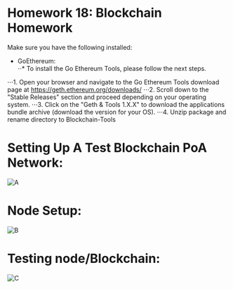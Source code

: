 # Homework 18: Blockchain Homework

Make sure you have the following installed:

* GoEthereum:  
⋅⋅* To install the Go Ethereum Tools, please follow the next steps.

⋅⋅⋅1. Open your browser and navigate to the Go Ethereum Tools download page at https://geth.ethereum.org/downloads/
⋅⋅⋅2. Scroll down to the "Stable Releases" section and proceed depending on your operating system.
⋅⋅⋅3. Click on the "Geth & Tools 1.X.X" to download the applications bundle archive (download the version for your OS).
⋅⋅⋅4. Unzip package and rename directory to Blockchain-Tools


# Setting Up A Test Blockchain PoA Network:
![A](/images/1.png)


# Node Setup:
![B](/images/2.png)


# Testing node/Blockchain:
![C](/images/3.png)